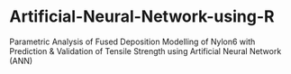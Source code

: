 # Artificial-Neural-Network-using-R
Parametric Analysis of Fused Deposition Modelling of Nylon6 with Prediction &amp; Validation of Tensile Strength using Artificial Neural Network (ANN)
